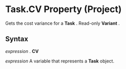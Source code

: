 
# Task.CV Property (Project)

Gets the cost variance for a  **Task** . Read-only **Variant** .


## Syntax

 _expression_ . **CV**

 _expression_ A variable that represents a **Task** object.

